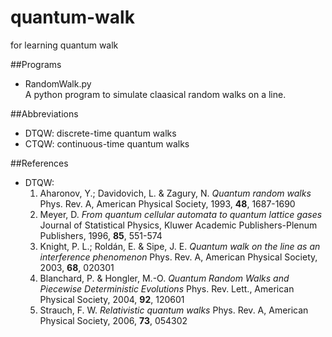 quantum-walk
============

for learning quantum walk

##Programs
- RandomWalk.py  
  A python program to simulate claasical random walks on a line.

##Abbreviations
- DTQW: discrete-time quantum walks
- CTQW: continuous-time quantum walks

##References
- DTQW: 
  1. Aharonov, Y.; Davidovich, L. & Zagury, N. *Quantum random walks* Phys. Rev. A, American Physical Society, 1993, **48**, 1687-1690
  2. Meyer, D. *From quantum cellular automata to quantum lattice gases* Journal of Statistical Physics, Kluwer Academic Publishers-Plenum Publishers, 1996, **85**, 551-574
  3. Knight, P. L.; Roldán, E. & Sipe, J. E. *Quantum walk on the line as an interference phenomenon* Phys. Rev. A, American Physical Society, 2003, **68**, 020301
  4. Blanchard, P. & Hongler, M.-O. *Quantum Random Walks and Piecewise Deterministic Evolutions* Phys. Rev. Lett., American Physical Society, 2004, **92**, 120601
  5. Strauch, F. W. *Relativistic quantum walks* Phys. Rev. A, American Physical Society, 2006, **73**, 054302
